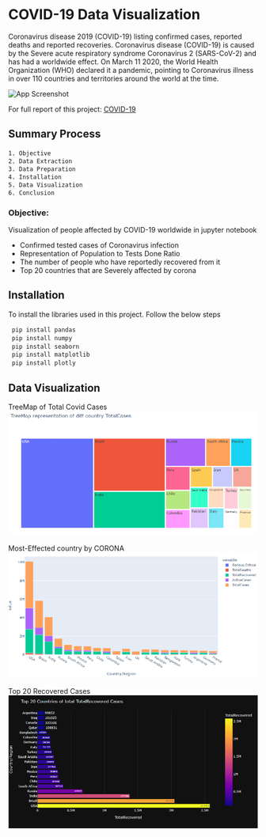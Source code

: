 
# **COVID-19 Data Visualization**

Coronavirus disease 2019 (COVID-19) listing confirmed cases, reported deaths and reported recoveries. Coronavirus disease (COVID-19) is caused by the Severe acute respiratory syndrome Coronavirus 2 (SARS-CoV-2) and has had a worldwide effect. On March 11 2020, the World Health Organization (WHO) declared it a pandemic, pointing to Coronavirus illness in over 110 countries and territories around the world at the time.

![App Screenshot](https://www.biospectrumasia.com/uploads/articles/200309_d_hn545_003-15738.JPG)


For full report of this project: [COVID-19](https://github.com/L-VinayKumar/COVID-19-Data-Visualization/blob/main/Covid-19%20data%20visualization/covid-19_analysis.ipynb)
## Summary Process

    1. Objective
    2. Data Extraction
    3. Data Preparation
    4. Installation
    5. Data Visualization
    6. Conclusion

### Objective:
 Visualization of people affected by COVID-19 worldwide in jupyter notebook

 * Confirmed tested cases of Coronavirus infection
 * Representation of Population to Tests Done Ratio
 * The number of people who have reportedly recovered from it
 * Top 20 countries that are Severely affected by corona 

## Installation

To install the libraries used in this project. Follow the below steps

```bash
 pip install pandas
 pip install numpy
 pip install seaborn
 pip install matplotlib
 pip install plotly
```

## Data Visualization 

TreeMap of Total Covid Cases 
![Logo](https://github.com/L-VinayKumar/COVID-19-Data-Visualization/blob/main/Covid-19%20data%20visualization/treemap.PNG?raw=true)
             
Most-Effected country by CORONA
![Logo](https://github.com/L-VinayKumar/COVID-19-Data-Visualization/blob/main/Covid-19%20data%20visualization/most-affected.PNG?raw=true)
     
Top 20 Recovered Cases 
![Logo](https://github.com/L-VinayKumar/COVID-19-Data-Visualization/blob/main/Covid-19%20data%20visualization/Recovered.PNG?raw=true) 
